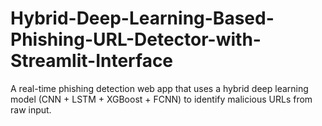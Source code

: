 # Hybrid-Deep-Learning-Based-Phishing-URL-Detector-with-Streamlit-Interface
A real-time phishing detection web app that uses a hybrid deep learning model (CNN + LSTM + XGBoost + FCNN) to identify malicious URLs from raw input.
